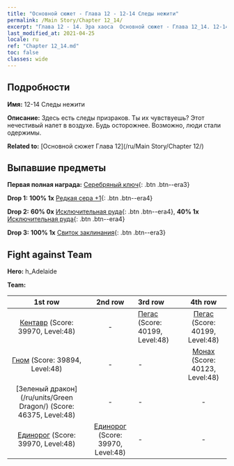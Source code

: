 ```yaml
---
title: "Основной сюжет - Глава 12 - 12-14 Следы нежити"
permalink: /Main Story/Chapter 12_14/
excerpt: "Глава 12 - 14. Эра хаоса  Основной сюжет - Глава 12_14. 12-14 Следы нежити"
last_modified_at: 2021-04-25
locale: ru
ref: "Chapter 12_14.md"
toc: false
classes: wide
---
```


## Подробности

 **Имя:** 12-14 Следы нежити

 **Описание:** Здесь есть следы призраков. Ты их чувствуешь? Этот нечестивый налет в воздухе. Будь осторожнее. Возможно, люди стали одержимы.

 **Related to:** [Основной сюжет Глава 12](/ru/Main Story/Chapter 12/)

## Выпавшие предметы

 **Первая полная награда:** [Серебряный ключ](/ItemsRU/con_693/){: .btn .btn--era3}

 **Drop 1:** **100% 1x** [Редкая сера +1](/ItemsRU/mat_43/){: .btn .btn--era4}

 **Drop 2:** **60% 0x** [Исключительная руда](/ItemsRU/mat_33/){: .btn .btn--era4}, **40% 1x** [Исключительная руда](/ItemsRU/mat_33/){: .btn .btn--era4}

 **Drop 3:** **100% 1x** [Свиток заклинания](/ItemsRU/con_694/){: .btn .btn--era3}


## Fight against Team
 **Hero:** h_Adelaide

 **Team:**


  | 1st row | 2nd row | 3rd row | 4th row |
  |:----:|:----:|:----|:----:|
  | [Кентавр](/ru/units/Centaur/) (Score: 39970, Level:48)  | - | [Пегас](/ru/units/Pegasus/) (Score: 40199, Level:48)  | [Пегас](/ru/units/Pegasus/) (Score: 40199, Level:48)  |
  | [Гном](/ru/units/Dwarf/) (Score: 39894, Level:48)  | - | - | [Монах](/ru/units/Monk/) (Score: 40123, Level:48)  |
  | [Зеленый дракон](/ru/units/Green Dragon/) (Score: 46375, Level:48)  | - | - | - |
  | [Единорог](/ru/units/Unicorn/) (Score: 39970, Level:48)  | [Единорог](/ru/units/Unicorn/) (Score: 39970, Level:48)  | - | - |


